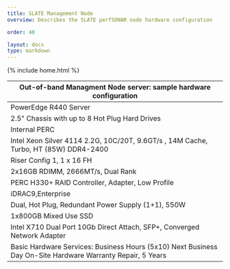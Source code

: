 ```yaml
---
title: SLATE Management Node
overview: Describes the SLATE perfSONAR node hardware configuration

order: 40

layout: docs
type: markdown
---
```

{% include home.html %}


| Out-of-band Managment Node server: sample hardware configuration|
| ---- |
|PowerEdge R440 Server |
|2.5" Chassis with up to 8 Hot Plug Hard Drives |
|Internal PERC |
|Intel Xeon Silver 4114 2.2G, 10C/20T, 9.6GT/s , 14M Cache, Turbo, HT (85W) DDR4-2400|
|Riser Config 1, 1 x 16 FH|
|2x16GB RDIMM, 2666MT/s, Dual Rank|
|PERC H330+ RAID Controller, Adapter, Low Profile |
|iDRAC9,Enterprise|
|Dual, Hot Plug, Redundant Power Supply (1+1), 550W|
|1x800GB Mixed Use SSD |
|Intel X710 Dual Port 10Gb Direct Attach, SFP+, Converged Network Adapter|
|Basic Hardware Services: Business Hours (5x10) Next Business Day On-Site Hardware Warranty Repair, 5 Years |


